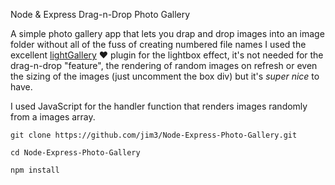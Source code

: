 Node & Express Drag-n-Drop Photo Gallery

A simple photo gallery app that lets you drap and drop images into an image folder without all of the fuss of creating numbered file names 
I used the excellent [lightGallery](https://www.lightgalleryjs.com/) ♥ plugin for the lightbox effect, it's not needed for the drag-n-drop "feature",
the rendering of random images on refresh or even the sizing of the images (just uncomment the box div) but it's *super nice* to have.

I used JavaScript for the handler function that renders images randomly from a images array.

`git clone https://github.com/jim3/Node-Express-Photo-Gallery.git`

`cd Node-Express-Photo-Gallery`

`npm install`
